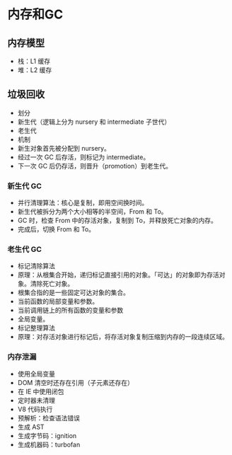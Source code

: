 # 内存和GC

## 内存模型

* 栈：L1 缓存
* 堆：L2 缓存

## 垃圾回收

* 划分
* 新生代（逻辑上分为 nursery 和 intermediate 子世代）
* 老生代
* 机制
* 新生对象首先被分配到 nursery。
* 经过一次 GC 后存活，则标记为 intermediate。
* 下一次 GC 后仍存活，则晋升（promotion）到老生代。

### 新生代 GC

* 并行清理算法：核心是复制，即用空间换时间。
* 新生代被拆分为两个大小相等的半空间，From 和 To。
* GC 时，检查 From 中的存活对象，复制到 To，并释放死亡对象的内存。
* 完成后，切换 From 和 To。

### 老生代 GC

* 标记清除算法
* 原理：从根集合开始，递归标记直接引用的对象。「可达」的对象即为存活对象。清除死亡对象。
* 根集合指的是一些固定可达对象的集合。
* 当前函数的局部变量和参数。
* 当前调用链上的所有函数的变量和参数
* 全局变量。
* 标记整理算法
* 原理：对存活对象进行标记后，将存活对象复制压缩到内存的一段连续区域。

### 内存泄漏

* 使用全局变量
* DOM 清空时还存在引用（子元素还存在）
* 在 IE 中使用闭包
* 定时器未清理
* V8 代码执行
* 预解析：检查语法错误
* 生成 AST
* 生成字节码：ignition
* 生成机器码：turbofan

